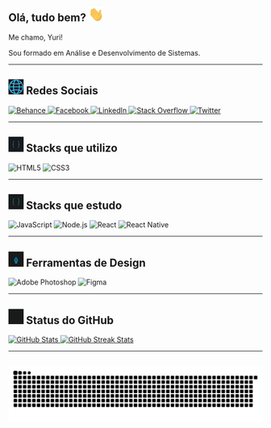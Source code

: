 ## Olá, tudo bem? <img src="https://raw.githubusercontent.com/YuriTals/YuriTals/master/wave.gif" width="30">
<div>
  <p>Me chamo, Yuri!</p>
  <p>Sou formado em Análise e Desenvolvimento de Sistemas.</p>
</div>

---

## <img src="https://raw.githubusercontent.com/YuriTals/YuriTals/master/globe.gif" width="30"> Redes Sociais
<div>
  <a href="https://www.behance.net/yuripecelin" target="_blank">
    <img src="https://img.shields.io/badge/-Behance-blue?style=for-the-badge&logo=behance&logoColor=white" alt="Behance">
  </a>
  <a href="https://www.facebook.com/yuritals" target="_blank">
    <img src="https://img.shields.io/badge/Facebook-1877F2?style=for-the-badge&logo=facebook&logoColor=white" alt="Facebook">
  </a>
  <a href="http://linkedin.com/in/yuri-pecelin" target="_blank">
    <img src="https://img.shields.io/badge/LinkedIn-0077B5?style=for-the-badge&logo=linkedin&logoColor=white" alt="LinkedIn">
  </a>
  <a href="https://stackoverflow.com/users/16315633" target="_blank">
    <img src="https://img.shields.io/badge/Stack%20Overflow-F58025?style=for-the-badge&logo=Stack%20Overflow&logoColor=white" alt="Stack Overflow">
  </a>
  <a href="https://www.twitter.com/yuritals" target="_blank">
    <img src="https://img.shields.io/badge/Twitter-1DA1F2?style=for-the-badge&logo=twitter&logoColor=white" alt="Twitter">
  </a>
</div>

---

## <img src="https://raw.githubusercontent.com/YuriTals/YuriTals/master/development.gif" width="30"> Stacks que utilizo
<div>
  <img src="https://img.shields.io/badge/HTML5-E34F26?style=for-the-badge&logo=html5&logoColor=white" alt="HTML5">
  <img src="https://img.shields.io/badge/CSS3-1572B6?style=for-the-badge&logo=css3&logoColor=white" alt="CSS3">
</div>

---

## <img src="https://raw.githubusercontent.com/YuriTals/YuriTals/master/development.gif" width="30"> Stacks que estudo
<div>
  <img src="https://img.shields.io/badge/JavaScript-F7DF1E?style=for-the-badge&logo=JavaScript&logoColor=white" alt="JavaScript">
  <img src="https://img.shields.io/badge/Node.js-43853D?style=for-the-badge&logo=node.js&logoColor=white" alt="Node.js">
  <img src="https://img.shields.io/badge/React-20232A?style=for-the-badge&logo=react&logoColor=61DAFB" alt="React">
  <img src="https://img.shields.io/badge/React_Native-20232A?style=for-the-badge&logo=react&logoColor=61DAFB" alt="React Native">
</div>

---

## <img src="https://raw.githubusercontent.com/YuriTals/YuriTals/master/design.gif" width="30"> Ferramentas de Design
<div>
  <img src="https://img.shields.io/badge/Adobe%20Photoshop-31A8FF?style=for-the-badge&logo=Adobe%20Photoshop&logoColor=black" alt="Adobe Photoshop">
  <img src="https://img.shields.io/badge/Figma-F24E1E?style=for-the-badge&logo=figma&logoColor=white" alt="Figma">
</div>

---

## <img src="https://raw.githubusercontent.com/YuriTals/YuriTals/master/Charts.gif" width="30"> Status do GitHub
<div>
  <a href="https://github.com/YuriTals">
    <img height="160em" src="https://github-readme-stats.vercel.app/api?username=YuriTals&theme=dracula&hide_border=false&include_all_commits=false&count_private=false" alt="GitHub Stats">
  </a>
  <a href="https://github.com/YuriTals">
    <img height="160em" src="https://github-readme-streak-stats.herokuapp.com/?user=YuriTals&theme=dracula&hide_border=false" alt="GitHub Streak Stats">
  </a>
</div>

---

## <img src="https://raw.githubusercontent.com/YuriTals/YuriTals/output/snake.svg" alt="Snake animation">
